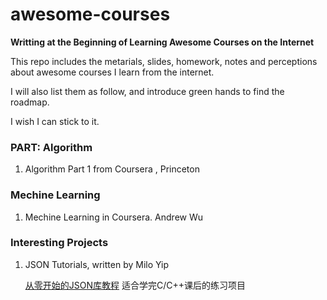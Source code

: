 # **awesome-courses**

**Writting at the Beginning of Learning Awesome Courses on the Internet**

This repo includes the metarials, slides, homework, notes and perceptions about awesome courses I learn from the internet.

I will also list them as follow, and introduce green hands to find the roadmap.

I wish I can stick to it.



### PART:  **Algorithm** 

1. Algorithm Part 1  from Coursera , Princeton 



### Mechine Learning

1. Mechine Learning in Coursera. Andrew Wu 



### Interesting Projects

1. JSON Tutorials, written by Milo Yip 

   [从零开始的JSON库教程](https://zhuanlan.zhihu.com/p/22457315)  适合学完C/C++课后的练习项目

